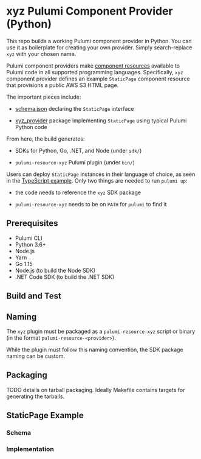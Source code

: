 # xyz Pulumi Component Provider (Python)

This repo builds a working Pulumi component provider in Python. You
can use it as boilerplate for creating your own provider. Simply
search-replace `xyz` with your chosen name.

Pulumi component providers make
[component resources](https://www.pulumi.com/docs/intro/concepts/resources/#components)
available to Pulumi code in all supported programming languages.
Specifically, `xyz` component provider defines an example `StaticPage`
component resource that provisions a public AWS S3 HTML page.

The important pieces include:

- [schema.json](schema.json) declaring the `StaticPage` interface

- [xyz_provider](provider/cmd/pulumi-resource-xyz/xyz_provider/provider.py) package
  implementing `StaticPage` using typical Pulumi Python code

From here, the build generates:

- SDKs for Python, Go, .NET, and Node (under `sdk/`)

- `pulumi-resource-xyz` Pulumi plugin (under `bin/`)

Users can deploy `StaticPage` instances in their language of choice,
as seen in the [TypeScript example](examples/simple/index.ts). Only
two things are needed to run `pulumi up`:

- the code needs to reference the `xyz` SDK package

- `pulumi-resource-xyz` needs to be on `PATH` for `pulumi` to find it


## Prerequisites

- Pulumi CLI
- Python 3.6+
- Node.js
- Yarn
- Go 1.15
- Node.js (to build the Node SDK)
- .NET Code SDK (to build the .NET SDK)


## Build and Test


## Naming

The `xyz` plugin must be packaged as a `pulumi-resource-xyz` script or
binary (in the format `pulumi-resource-<provider>`).

While the plugin must follow this naming convention, the SDK package
naming can be custom.

## Packaging

TODO details on tarball packaging. Ideally Makefile contains targets
for generating the tarballs.


## StaticPage Example

### Schema

### Implementation
